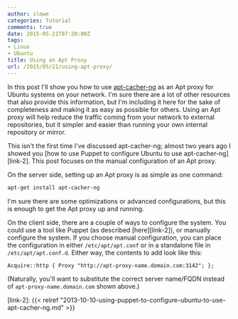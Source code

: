 ```yaml
---
author: slowe
categories: Tutorial
comments: true
date: 2015-05-21T07:20:00Z
tags:
- Linux
- Ubuntu
title: Using an Apt Proxy
url: /2015/05/21/using-apt-proxy/
---
```


In this post I'll show you how to use [apt-cacher-ng][link-1] as an Apt proxy for Ubuntu systems on your network. I'm sure there are a lot of other resources that also provide this information, but I'm including it here for the sake of completeness and making it as easy as possible for others. Using an Apt proxy will help reduce the traffic coming from your network to external repositories, but it simpler and easier than running your own internal repository or mirror.

This isn't the first time I've discussed apt-cacher-ng; almost two years ago I showed you [how to use Puppet to configure Ubuntu to use apt-cacher-ng][link-2]. This post focuses on the manual configuration of an Apt proxy.

On the server side, setting up an Apt proxy is as simple as one command:

```sh
apt-get install apt-cacher-ng
```

I'm sure there are some optimizations or advanced configurations, but this is enough to get the Apt proxy up and running.

On the client side, there are a couple of ways to configure the system. You could use a tool like Puppet (as described [here][link-2]), or manually configure the system. If you choose manual configuration, you can place the configuration in either `/etc/apt/apt.conf` or in a standalone file in `/etc/apt/apt.conf.d`. Either way, the contents to add look like this:

```text
Acquire::http { Proxy "http://apt-proxy-name.domain.com:3142"; };
```

(Naturally, you'll want to substitute the correct server name/FQDN instead of `apt-proxy-name.domain.com` shown above.)

[link-1]: https://www.unix-ag.uni-kl.de/~bloch/acng/
[link-2]: {{< relref "2013-10-10-using-puppet-to-configure-ubuntu-to-use-apt-cacher-ng.md" >}}
